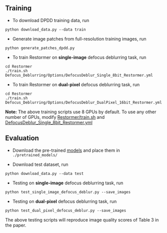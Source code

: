 ## Training

- To download DPDD training data, run
```
python download_data.py --data train
```

- Generate image patches from full-resolution training images, run
```
python generate_patches_dpdd.py 
```

- To train Restormer on **single-image** defocus deblurring task, run
```
cd Restormer
./train.sh Defocus_Deblurring/Options/DefocusDeblur_Single_8bit_Restormer.yml
```

- To train Restormer on **dual-pixel** defocus deblurring task, run
```
cd Restormer
./train.sh Defocus_Deblurring/Options/DefocusDeblur_DualPixel_16bit_Restormer.yml
```

**Note:** The above training scripts use 8 GPUs by default. To use any other number of GPUs, modify [Restormer/train.sh](../train.sh) and [DefocusDeblur_Single_8bit_Restormer.yml](Options/DefocusDeblur_Single_8bit_Restormer.yml) 


## Evaluation

- Download the pre-trained [models](https://drive.google.com/drive/folders/1bRBG8DG_72AGA6-eRePvChlT5ZO4cwJ4?usp=sharing) and place them in `./pretrained_models/`

- Download test dataset, run
```
python download_data.py --data test
```

- Testing on **single-image** defocus deblurring task, run
```
python test_single_image_defocus_deblur.py --save_images
```

- Testing on **dual-pixel** defocus deblurring task, run
```
python test_dual_pixel_defocus_deblur.py --save_images
```

The above testing scripts will reproduce image quality scores of Table 3 in the paper. 

